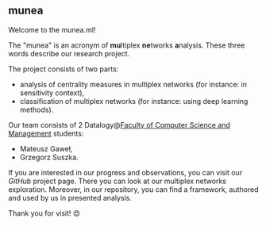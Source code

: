 ## munea

Welcome to the munea.ml!

The "munea" is an acronym of **mu**ltiplex **ne**tworks **a**nalysis. These three words describe our research project. 

The project consists of two parts:
* analysis of centrality measures in multiplex networks (for instance: in sensitivity context),
* classification of multiplex networks (for instance: using deep learning methods).
 
Our team consists of 2 Datalogy@[Faculty of Computer Science and Management](http://wiz.pwr.edu.pl/en/) students:
* Mateusz Gaweł,
* Grzegorz Suszka.

If you are interested in our progress and observations, you can visit our *GitHub* project page. There you can look at our multiplex networks exploration. Moreover, in our repository, you can find a framework, authored and used by us in presented analysis.

Thank you for visit! :heart_eyes:
